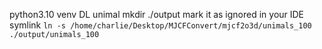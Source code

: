 python3.10 venv
DL unimal
mkdir ./output
mark it as ignored in your IDE
symlink `ln -s /home/charlie/Desktop/MJCFConvert/mjcf2o3d/unimals_100 ./output/unimals_100`